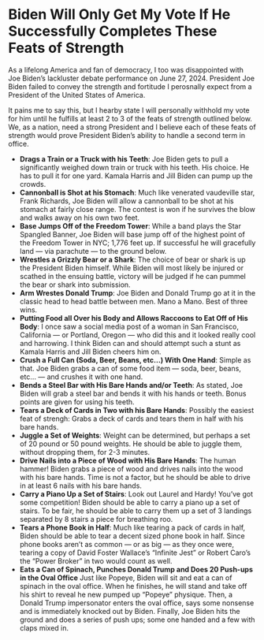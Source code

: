 # Biden Will Only Get My Vote If He Successfully Completes These Feats of Strength

As a lifelong America and fan of democracy, I too was disappointed with Joe Biden’s lackluster debate performance on June 27, 2024. President Joe Biden failed to convey the strength and fortitude I perosnally expect from a President of the United States of America.

It pains me to say this, but I hearby state I will personally withhold my vote for him until he fulfills at least 2 to 3 of the feats of strength outlined below. We, as a nation, need a strong President and I believe each of these feats of strength would prove President Biden’s ability to handle a second term in office.

* **Drags a Train or a Truck with his Teeth**: Joe Biden gets to pull a significantly weighed down train or truck with his teeth. His choice. He has to pull it for one yard. Kamala Harris and Jill Biden can pump up the crowds.
* **Cannonball is Shot at his Stomach**: Much like venerated vaudeville star, Frank Richards, Joe Biden will allow a cannonball to be shot at his stomach at fairly close range. The contest is won if he survives the blow and walks away on his own two feet.
* **Base Jumps Off of the Freedom Tower**: While a band plays the Star Spangled Banner, Joe Biden will base jump off of the highest point of the Freedom Tower in NYC; 1,776 feet up. If successful he will gracefully land — via parachute — to the ground below.
* **Wrestles a Grizzly Bear or a Shark**: The choice of bear or shark is up the President Biden himself. While Biden will most likely be injured or scathed in the ensuing battle, victory will be judged if he can pummel the bear or shark into submission.
* **Arm Wrestes Donald Trump**: Joe Biden and Donald Trump go at it in the classic head to head battle between men. Mano a Mano. Best of three wins.
* **Putting Food all Over his Body and Allows Raccoons to Eat Off of His Body**: I once saw a social media post of a woman in San Francisco, California — or Portland, Oregon — who did this and it looked really cool and harrowing. I think Biden can and should attempt such a stunt as Kamala Harris and Jill Biden cheers him on.
* **Crush a Full Can (Soda, Beer, Beans, etc…) With One Hand**: Simple as that. Joe Biden grabs a can of some food item — soda, beer, beans, etc… — and crushes it with one hand.
* **Bends a Steel Bar with His Bare Hands and/or Teeth**: As stated, Joe Biden will grab a steel bar and bends it with his hands or teeth. Bonus points are given for using his teeth.
* **Tears a Deck of Cards in Two with his Bare Hands**: Possibly the easiest feat of strengh: Grabs a deck of cards and tears them in half with his bare hands.
* **Juggle a Set of Weights**: Weight can be determined, but perhaps a set of 20 pound or 50 pound weights. He should be able to juggle them, without dropping them, for 2-3 minutes.
* **Drive Nails into a Piece of Wood with His Bare Hands**: The human hammer! Biden grabs a piece of wood and drives nails into the wood with his bare hands. Time is not a factor, but he should be able to drive in at least 6 nails with his bare hands.
* **Carry a Piano Up a Set of Stairs**: Look out Laurel and Hardy! You’ve got some competition! Biden should be able to carry a piano up a set of stairs. To be fair, he should be able to carry them up a set of 3 landings separated by 8 stairs a piece for breathing roo.
* **Tears a Phone Book in Half**: Much like tearing a pack of cards in half, Biden should be able to tear a decent sized phone book in half. Since phone books aren’t as common — or as big — as they once were, tearing a copy of David Foster Wallace’s “Infinite Jest” or Robert Caro’s the “Power Broker” in two would count as well.
* **Eats a Can of Spinach, Punches Donald Trump and Does 20 Push-ups in the Oval Office** Just like Popeye, Biden will sit and eat a can of spinach in the oval office. When he finishes, he will stand and take off his shirt to reveal he new pumped up “Popeye” physique. Then, a Donald Trump impersonator enters the oval office, says some nonsense and is immediately knocked out by Biden. Finally, Joe Biden hits the ground and does a series of push ups; some one handed and a few with claps mixed in.

